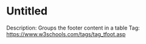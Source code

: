 # Untitled

Description: Groups the footer content in a table
Tag: https://www.w3schools.com/tags/tag_tfoot.asp